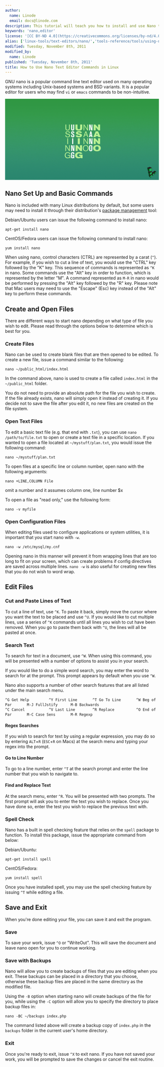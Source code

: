 ```yaml
---
author:
  name: Linode
  email: docs@linode.com
description: This tutorial will teach you how to install and use Nano text editor to create and edit files in Linux.
keywords: 'nano,editor'
license: '[CC BY-ND 4.0](https://creativecommons.org/licenses/by-nd/4.0)'
alias: ['linux-tools/text-editors/nano/','tools-reference/tools/using-nano/']
modified: Tuesday, November 8th, 2011
modified_by:
  name: Linode
published: 'Tuesday, November 8th, 2011'
title: How to Use Nano Text Editor Commands in Linux 
---
```


GNU nano is a popular command line text editor used on many operating systems including Unix-based systems and BSD variants. It is a popular editor for users who may find `vi` or `emacs` commands to be non-intuitive.

![Using Nano](/docs/assets/using_nano_smg.png)

## Nano Set Up and Basic Commands

Nano is included with many Linux distributions by default, but some users may need to install it through their distribution's [package management](/docs/using-linux/package-management/) tool:

Debian/Ubuntu users can issue the following command to install nano:

    apt-get install nano

CentOS/Fedora users can issue the following command to install nano:

    yum install nano

When using nano, control characters (CTRL) are represented by a carat (`^`). For example, if you wish to cut a line of text, you would use the "CTRL" key followed by the "K" key. This sequence of commands is represented as `^K` in nano. Some commands use the "Alt" key in order to function, which is represented by the letter "M". A command represented as `M-R` in nano would be performed by pressing the "Alt" key followed by the "R" key. Please note that Mac users may need to use the "Escape" (Esc) key instead of the "Alt" key to perform these commands.

## Create and Open Files

There are different ways to start nano depending on what type of file you wish to edit. Please read through the options below to determine which is best for you.

### Create Files

Nano can be used to create blank files that are then opened to be edited. To create a new file, issue a command similar to the following:

    nano ~/public_html/index.html

In the command above, nano is used to create a file called `index.html` in the `~/public_html` folder.

You do not need to provide an absolute path for the file you wish to create. If the file already exists, nano will simply open it instead of creating it. If you decide not to save the file after you edit it, no new files are created on the file system.

### Open Text Files

To edit a basic text file (e.g. that end with `.txt`), you can use `nano /path/to/file.txt` to open or create a text file in a specific location. If you wanted to open a file located at `~/mystuff/plan.txt`, you would issue the following command:

    nano ~/mystuff/plan.txt

To open files at a specific line or column number, open nano with the following arguments:

    nano +LINE,COLUMN File

omit a number and it assumes column one, line number \$x

To open a file as "read only," use the following form:

    nano -v myfile

### Open Configuration Files

When editing files used to configure applications or system utilities, it is important that you start nano with `-w`.

    nano -w /etc/mysql/my.cnf

Opening nano in this manner will prevent it from wrapping lines that are too long to fit on your screen, which can create problems if config directives are saved across multiple lines. `nano -w` is also useful for creating new files that you do not wish to word wrap.

## Edit Files

### Cut and Paste Lines of Text

To cut a line of text, use `^K`. To paste it back, simply move the cursor where you want the text to be placed and use `^U`. If you would like to cut multiple lines, use a series of `^K` commands until all lines you wish to cut have been removed. When you go to paste them back with `^U`, the lines will all be pasted at once.

### Search Text

To search for text in a document, use `^W`. When using this command, you will be presented with a number of options to assist you in your search.

If you would like to do a simple word search, you may enter the word to search for at the prompt. This prompt appears by default when you use `^W`.

Nano also supports a number of other search features that are all listed under the main search menu.

    ^G Get Help         ^Y First Line       ^T Go To Line       ^W Beg of Par       M-J FullJstify      M-B Backwards
    ^C Cancel           ^V Last Line        ^R Replace          ^O End of Par       M-C Case Sens       M-R Regexp

#### Regex Searches

If you wish to search for text by using a regular expression, you may do so by entering `ALT`+`R` (`ESC`+`R` on Macs) at the search menu and typing your regex into the prompt.

#### Go to Line Number

To go to a line number, enter `^T` at the search prompt and enter the line number that you wish to navigate to.

#### Find and Replace Text

At the search menu, enter `^R`. You will be presented with two prompts. The first prompt will ask you to enter the text you wish to replace. Once you have done so, enter the test you wish to replace the previous text with.

### Spell Check

Nano has a built in spell checking feature that relies on the `spell` package to function. To install this package, issue the appropriate command from below:

Debian/Ubuntu:

    apt-get install spell

CentOS/Fedora:

    yum install spell

Once you have installed spell, you may use the spell checking feature by issuing `^T` while editing a file.

## Save and Exit

When you're done editing your file, you can save it and exit the program.

### Save

To save your work, issue `^O` or "WriteOut". This will save the document and leave nano open for you to continue working.

### Save with Backups

Nano will allow you to create backups of files that you are editing when you exit. These backups can be placed in a directory that you choose, otherwise these backup files are placed in the same directory as the modified file.

Using the `-B` option when starting nano will create backups of the file for you, while using the `-C` option will allow you to specify the directory to place backup files in:

    nano -BC ~/backups index.php

The command listed above will create a backup copy of `index.php` in the `backups` folder in the current user's home directory.

### Exit

Once you're ready to exit, issue `^X` to exit nano. If you have not saved your work, you will be prompted to save the changes or cancel the exit routine.
